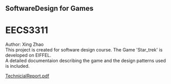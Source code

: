 # <h2>SoftwareDesign for Games</h2>
# EECS3311
Author: Xing Zhao   
This project is created for software design course. The Game 'Star_trek' is developed on EIFFEL.   
A detailed documentaion describing the game and the design patterns used is included.
<object data="star_trek/Report_3311_project.pdf" type="application/pdf" width="%100" height="%100">
  <p><a href="star_trek/Report_3311_project.pdf">TechnicialReport.pdf</a></p>
</object>
